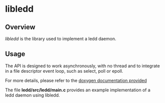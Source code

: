 # libledd

## Overview

*libledd* is the library used to implement a ledd daemon.

## Usage

The API is designed to work asynchronously, with no thread and to integrate in
a file descriptor event loop, such as select, poll or epoll.

For more details, please refer to the
[doxygen documentation provided](libledd/ledd_8h.html)

The file **ledd/src/ledd/main.c** provides an example implementation of a ledd
daemon using libledd.

